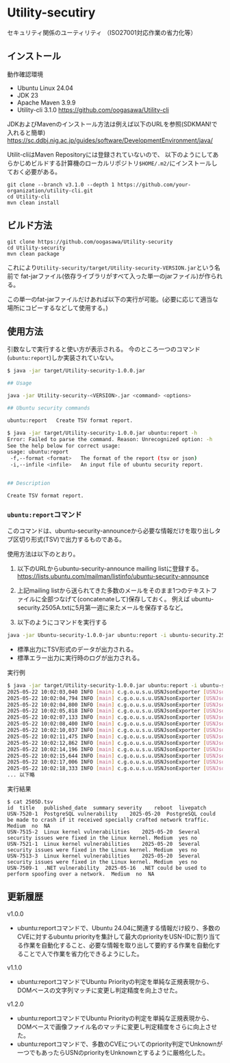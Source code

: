 # Utility-secutiry

セキュリティ関係のユーティリティ
（ISO27001対応作業の省力化等）

## インストール

動作確認環境
- Ubuntu Linux 24.04
- JDK 23
- Apache Maven 3.9.9
- Utility-cli 3.1.0 https://github.com/oogasawa/Utility-cli

JDKおよびMavenのインストール方法は例えば以下のURLを参照(SDKMAN!で入れると簡単)
https://sc.ddbj.nig.ac.jp/guides/software/DevelopmentEnvironment/java/

Utilit-cliはMaven Repositoryには登録されていないので、
以下のようにしてあらかじめビルドする計算機のローカルリポジトリ`$HOME/.m2/`にインストールしておく必要がある。

``` 
git clone --branch v3.1.0 --depth 1 https://github.com/your-organization/utility-cli.git
cd Utility-cli
mvn clean install
```

## ビルド方法

``` 
git clone https://github.com/oogasawa/Utility-security
cd Utility-security
mvn clean package
```

これにより`Utility-security/target/Utility-security-VERSION.jar`という名前で
fat-jarファイル(依存ライブラリがすべて入った単一のjarファイル)が作られる。

この単一のfat-jarファイルだけあれば以下の実行が可能。(必要に応じて適当な場所にコピーするなどして使用する。)


## 使用方法

引数なしで実行すると使い方が表示される。
今のところ一つのコマンド(`ubuntu:report`)しか実装されていない。

``` bash
$ java -jar target/Utility-security-1.0.0.jar 

## Usage

java -jar Utility-security-<VERSION>.jar <command> <options>

## Ubuntu security commands

ubuntu:report   Create TSV format report.

$ java -jar target/Utility-security-1.0.0.jar ubuntu:report -h
Error: Failed to parse the command. Reason: Unrecognized option: -h
See the help below for correct usage:
usage: ubuntu:report
 -f,--format <format>   The format of the report (tsv or json)
 -i,--infile <infile>   An input file of ubuntu security report.


## Description

Create TSV format report.
```

### `ubuntu:report`コマンド

このコマンドは、ubuntu-security-announceから必要な情報だけを取り出しタブ区切り形式(TSV)で出力するものである。

使用方法は以下のとおり。

1. 以下のURLからubuntu-security-announce mailing listに登録する。
https://lists.ubuntu.com/mailman/listinfo/ubuntu-security-announce

2. 上記mailing listから送られてきた多数のメールをそのまま1つのテキストファイルに全部つなげて(concatenateして)保存しておく。
例えば ubuntu-security.2505A.txtに5月第一週に来たメールを保存するなど。

3. 以下のようにコマンドを実行する

``` bash
java -jar Ubuntu-security-1.0.0-jar ubuntu:report -i ubuntu-security.2505A.txt | tee ubuntu-security.2505A.tsv
```

- 標準出力にTSV形式のデータが出力される。
- 標準エラー出力に実行時のログが出力される。


実行例

``` bash
$ java -jar target/Utility-security-1.0.0.jar ubuntu:report -i ubuntu-security.2505D.txt | tee 2505D.tsv
2025-05-22 10:02:03,040 INFO [main] c.g.o.u.s.u.USNJsonExporter [USNJsonExporter.java:134] USN-7520-1, PostgreSQL vulnerability, [CVE-2025-4207]
2025-05-22 10:02:04,794 INFO [main] c.g.o.u.s.u.USNJsonExporter [USNJsonExporter.java:219] rawPriority: Medium, CVE-2025-4207
2025-05-22 10:02:04,800 INFO [main] c.g.o.u.s.u.USNJsonExporter [USNJsonExporter.java:139] levels.size() = 1
2025-05-22 10:02:05,818 INFO [main] c.g.o.u.s.u.USNJsonExporter [USNJsonExporter.java:134] USN-7522-1, Linux kernel (Azure, N-Series) vulnerabilities, [CVE-2024-56653, CVE-2024-57932, CVE-2024-54455, CVE-2024-57938, CVE-2024-57896, CVE-2024-53179, CVE-2024-57903, CVE-2025-21640, CVE-2024-56654, CVE-2024-57906, CVE-2024-53690, CVE-2025-21648, CVE-2024-57913, CVE-2025-21655, CVE-2024-57907, CVE-2025-21634, CVE-2024-57926, CVE-2025-21659, CVE-2024-54460, CVE-2024-57898, CVE-2024-56769, CVE-2024-36476, CVE-2025-21938, CVE-2025-21637, CVE-2024-57888, CVE-2024-57901, CVE-2024-57887, CVE-2024-57940, CVE-2024-49571, CVE-2024-57889, CVE-2024-55639, CVE-2024-57899, CVE-2024-56759, CVE-2024-41013, CVE-2024-57895, CVE-2024-57933, CVE-2024-56662, CVE-2024-56767, CVE-2025-21639, CVE-2024-56715, CVE-2024-57883, CVE-2025-21636, CVE-2024-57931, CVE-2025-21642, CVE-2024-53685, CVE-2024-56659, CVE-2025-21971, CVE-2024-56716, CVE-2025-21652, CVE-2024-57792, CVE-2025-21638, CVE-2024-56764, CVE-2024-55916, CVE-2024-57916, CVE-2024-56718, CVE-2024-57929, CVE-2024-57900, CVE-2025-21660, CVE-2024-57879, CVE-2024-56758, CVE-2024-57908, CVE-2025-21664, CVE-2024-56652, CVE-2024-57882, CVE-2024-39282, CVE-2025-21663, CVE-2024-47736, CVE-2024-54193, CVE-2025-21650, CVE-2024-56665, CVE-2024-57793, CVE-2024-58087, CVE-2025-21658, CVE-2025-21643, CVE-2024-54683, CVE-2024-56667, CVE-2024-56664, CVE-2024-56770, CVE-2024-57946, CVE-2024-57904, CVE-2024-56709, CVE-2024-56369, CVE-2024-58237, CVE-2024-57885, CVE-2024-56763, CVE-2024-56657, CVE-2025-21645, CVE-2024-57893, CVE-2025-21631, CVE-2024-57791, CVE-2024-57910, CVE-2024-57902, CVE-2024-57806, CVE-2025-21656, CVE-2024-53125, CVE-2024-56761, CVE-2024-56717, CVE-2024-47408, CVE-2025-21654, CVE-2025-21649, CVE-2024-57807, CVE-2024-56675, CVE-2025-21653, CVE-2024-57897, CVE-2024-53687, CVE-2024-56760, CVE-2025-21635, CVE-2025-21632, CVE-2024-57890, CVE-2025-21647, CVE-2024-57917, CVE-2024-56372, CVE-2024-56656, CVE-2024-57912, CVE-2024-57841, CVE-2025-21953, CVE-2024-56710, CVE-2024-57884, CVE-2024-57804, CVE-2025-21888, CVE-2024-56660, CVE-2024-57805, CVE-2024-57801, CVE-2024-38608, CVE-2024-57945, CVE-2024-55881, CVE-2024-57802, CVE-2024-57892, CVE-2025-21646, CVE-2024-56670, CVE-2025-21651, CVE-2024-57939, CVE-2024-57925, CVE-2024-57911, CVE-2025-21662, CVE-2024-49568]
2025-05-22 10:02:07,133 INFO [main] c.g.o.u.s.u.USNJsonExporter [USNJsonExporter.java:219] rawPriority: High, CVE-2024-56653
2025-05-22 10:02:08,400 INFO [main] c.g.o.u.s.u.USNJsonExporter [USNJsonExporter.java:219] rawPriority: Medium, CVE-2024-57932
2025-05-22 10:02:10,037 INFO [main] c.g.o.u.s.u.USNJsonExporter [USNJsonExporter.java:219] rawPriority: Medium, CVE-2024-54455
2025-05-22 10:02:11,475 INFO [main] c.g.o.u.s.u.USNJsonExporter [USNJsonExporter.java:219] rawPriority: Medium, CVE-2024-57938
2025-05-22 10:02:12,862 INFO [main] c.g.o.u.s.u.USNJsonExporter [USNJsonExporter.java:219] rawPriority: Medium, CVE-2024-57896
2025-05-22 10:02:14,196 INFO [main] c.g.o.u.s.u.USNJsonExporter [USNJsonExporter.java:219] rawPriority: Medium, CVE-2024-53179
2025-05-22 10:02:15,644 INFO [main] c.g.o.u.s.u.USNJsonExporter [USNJsonExporter.java:219] rawPriority: Medium, CVE-2024-57903
2025-05-22 10:02:17,006 INFO [main] c.g.o.u.s.u.USNJsonExporter [USNJsonExporter.java:219] rawPriority: Medium, CVE-2025-21640
2025-05-22 10:02:18,333 INFO [main] c.g.o.u.s.u.USNJsonExporter [USNJsonExporter.java:219] rawPriority: Medium, CVE-2024-56654
... 以下略
```

実行結果

```
$ cat 2505D.tsv 
id	title	published_date	summary	severity	reboot	livepatch
USN-7520-1	PostgreSQL vulnerability	2025-05-20	PostgreSQL could be made to crash if it received specially crafted network traffic.	Medium	no	NA
USN-7515-2	Linux kernel vulnerabilities	2025-05-20	Several security issues were fixed in the Linux kernel.	Medium	yes	no
USN-7521-1	Linux kernel vulnerabilities	2025-05-20	Several security issues were fixed in the Linux kernel.	Medium	yes	no
USN-7513-3	Linux kernel vulnerabilities	2025-05-20	Several security issues were fixed in the Linux kernel.	Medium	yes	no
USN-7509-1	.NET vulnerability	2025-05-16	.NET could be used to perform spoofing over a network.	Medium	no	NA
```


## 更新履歴

v1.0.0
- ubuntu:reportコマンドで、Ubuntu 24.04に関連する情報だけ絞り、多数のCVEに対するubuntu priorityを集計して最大のpriorityをUSN-IDに割り当てる作業を自動化すること、必要な情報を取り出して要約する作業を自動化することで人で作業を省力化できるようにした。

v1.1.0
- ubuntu:reportコマンドでUbuntu Priorityの判定を単純な正規表現から、DOMベースの文字列マッチに変更し判定精度を向上させた。

v1.2.0 
- ubuntu:reportコマンドでUbuntu Priorityの判定を単純な正規表現から、DOMベースで画像ファイル名のマッチに変更し判定精度をさらに向上させた。
- ubuntu:reportコマンドで、多数のCVEについてのpriority判定でUnknownが一つでもあったらUSNのpriorityをUnknownとするように厳格化した。


